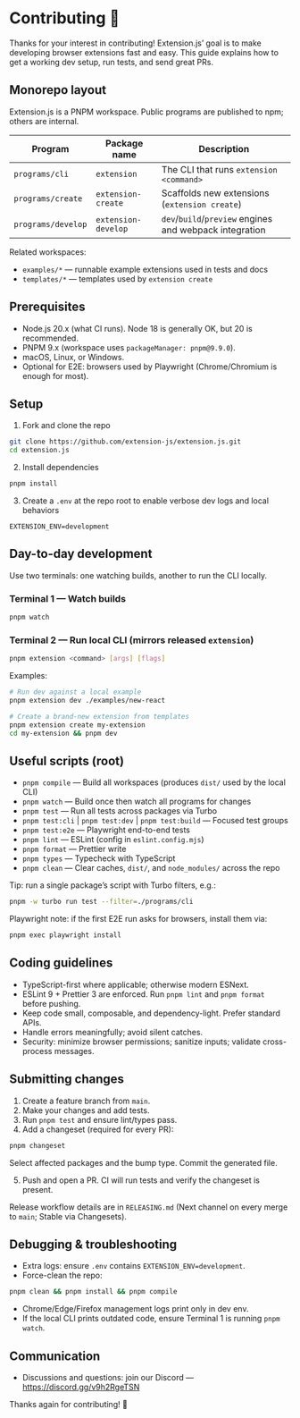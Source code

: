 # Contributing 🧩

Thanks for your interest in contributing! Extension.js’ goal is to make developing browser extensions fast and easy. This guide explains how to get a working dev setup, run tests, and send great PRs.

## Monorepo layout

Extension.js is a PNPM workspace. Public programs are published to npm; others are internal.

| Program            | Package name        | Description                                             |
| ------------------ | ------------------- | ------------------------------------------------------- |
| `programs/cli`     | `extension`         | The CLI that runs `extension <command>`                 |
| `programs/create`  | `extension-create`  | Scaffolds new extensions (`extension create`)           |
| `programs/develop` | `extension-develop` | `dev`/`build`/`preview` engines and webpack integration |

Related workspaces:

- `examples/*` — runnable example extensions used in tests and docs
- `templates/*` — templates used by `extension create`

## Prerequisites

- Node.js 20.x (what CI runs). Node 18 is generally OK, but 20 is recommended.
- PNPM 9.x (workspace uses `packageManager: pnpm@9.9.0`).
- macOS, Linux, or Windows.
- Optional for E2E: browsers used by Playwright (Chrome/Chromium is enough for most).

## Setup

1. Fork and clone the repo

```sh
git clone https://github.com/extension-js/extension.js.git
cd extension.js
```

2. Install dependencies

```sh
pnpm install
```

3. Create a `.env` at the repo root to enable verbose dev logs and local behaviors

```dotenv
EXTENSION_ENV=development
```

## Day-to-day development

Use two terminals: one watching builds, another to run the CLI locally.

### Terminal 1 — Watch builds

```sh
pnpm watch
```

### Terminal 2 — Run local CLI (mirrors released `extension`)

```sh
pnpm extension <command> [args] [flags]
```

Examples:

```sh
# Run dev against a local example
pnpm extension dev ./examples/new-react

# Create a brand-new extension from templates
pnpm extension create my-extension
cd my-extension && pnpm dev
```

## Useful scripts (root)

- `pnpm compile` — Build all workspaces (produces `dist/` used by the local CLI)
- `pnpm watch` — Build once then watch all programs for changes
- `pnpm test` — Run all tests across packages via Turbo
- `pnpm test:cli` | `pnpm test:dev` | `pnpm test:build` — Focused test groups
- `pnpm test:e2e` — Playwright end-to-end tests
- `pnpm lint` — ESLint (config in `eslint.config.mjs`)
- `pnpm format` — Prettier write
- `pnpm types` — Typecheck with TypeScript
- `pnpm clean` — Clear caches, `dist/`, and `node_modules/` across the repo

Tip: run a single package’s script with Turbo filters, e.g.:

```sh
pnpm -w turbo run test --filter=./programs/cli
```

Playwright note: if the first E2E run asks for browsers, install them via:

```sh
pnpm exec playwright install
```

## Coding guidelines

- TypeScript-first where applicable; otherwise modern ESNext.
- ESLint 9 + Prettier 3 are enforced. Run `pnpm lint` and `pnpm format` before pushing.
- Keep code small, composable, and dependency-light. Prefer standard APIs.
- Handle errors meaningfully; avoid silent catches.
- Security: minimize browser permissions; sanitize inputs; validate cross-process messages.

## Submitting changes

1. Create a feature branch from `main`.
2. Make your changes and add tests.
3. Run `pnpm test` and ensure lint/types pass.
4. Add a changeset (required for every PR):

```sh
pnpm changeset
```

Select affected packages and the bump type. Commit the generated file.

5. Push and open a PR. CI will run tests and verify the changeset is present.

Release workflow details are in `RELEASING.md` (Next channel on every merge to `main`; Stable via Changesets).

## Debugging & troubleshooting

- Extra logs: ensure `.env` contains `EXTENSION_ENV=development`.
- Force-clean the repo:

```sh
pnpm clean && pnpm install && pnpm compile
```

- Chrome/Edge/Firefox management logs print only in dev env.
- If the local CLI prints outdated code, ensure Terminal 1 is running `pnpm watch`.

## Communication

- Discussions and questions: join our Discord — https://discord.gg/v9h2RgeTSN

Thanks again for contributing! 🙌

